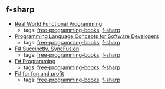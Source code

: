 f-sharp 
---
* [Real World Functional Programming](https://msdn.microsoft.com/en-us/library/hh314518.aspx)
    * tags: [free-programming-books](../tags/free-programming-books.md), [f-sharp](../tags/f-sharp.md)
* [Programming Language Concepts for Software Developers](http://www.itu.dk/courses/BPRD/E2009/plcsd-1-2.pdf)
    * tags: [free-programming-books](../tags/free-programming-books.md), [f-sharp](../tags/f-sharp.md)
* [F# Succinctly, SyncFusion](https://www.syncfusion.com/resources/techportal/ebooks/fsharp)
    * tags: [free-programming-books](../tags/free-programming-books.md), [f-sharp](../tags/f-sharp.md)
* [F# Programming](https://en.wikibooks.org/wiki/F_Sharp_Programming)
    * tags: [free-programming-books](../tags/free-programming-books.md), [f-sharp](../tags/f-sharp.md)
* [F# for fun and profit](https://www.gitbook.com/book/swlaschin/fsharpforfunandprofit/details)
    * tags: [free-programming-books](../tags/free-programming-books.md), [f-sharp](../tags/f-sharp.md)
